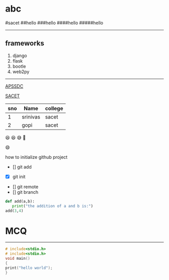 # abc
#sacet
##hello
###hello
####hello
#####hello
__________
## frameworks
1. django
2. flask
3. bootle
4. web2py
__________

[APSSDC](https://apssdc.in)

[SACET](http://sacet.ac.in)

sno | Name | college
----|------|--------
1   | srinivas| sacet
2   | gopi    | sacet


:laughing:
:satisfied:	
:sweat_smile:
:rofl:

:smile:


how to initialize github project

- [] git add
- [x] git init
- [] git remote
- [] git branch

~~~~~~~~python
def add(a,b):
   print("the addition of a and b is:")
add(3,4)   
~~~~~~~~~~~

# MCQ
<HR>
   
~~~~~~~~~~C
# include<stdio.h>
# include<stdio.h>
void main()
{
print("hello world");
}
~~~~~~~~~~~~
